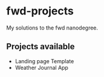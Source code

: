 # fwd-projects
My solutions to the fwd nanodegree.

## Projects available
* Landing page Template
* Weather Journal App
